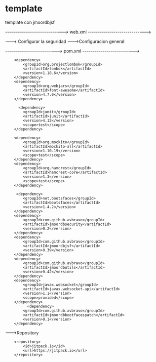 # template
template con jmoordbjsf

----------------------------->
web.xml
----------------------------->

---> Configurar la seguridad
--->Configuracion general


-------------------------->
      pom.xml
--------------------------> 

        <dependency>
            <groupId>org.projectlombok</groupId>
            <artifactId>lombok</artifactId>
            <version>1.18.6</version>
        </dependency>
        <dependency>
            <groupId>org.webjars</groupId>
            <artifactId>font-awesome</artifactId>
            <version>4.7.0</version>
        </dependency>
        
          <dependency>
            <groupId>junit</groupId>
            <artifactId>junit</artifactId>
            <version>4.12</version>
            <scope>test</scope>
        </dependency>
        
        <dependency>
            <groupId>org.mockito</groupId>
            <artifactId>mockito-all</artifactId>
            <version>1.10.19</version>
            <scope>test</scope>
        </dependency>
        <dependency>
            <groupId>org.hamcrest</groupId>
            <artifactId>hamcrest-core</artifactId>
            <version>1.3</version>
            <scope>test</scope>
        </dependency>
        
         <dependency>
            <groupId>net.bootsfaces</groupId>
            <artifactId>bootsfaces</artifactId>
            <version>1.4.2</version>
        </dependency>
        <dependency>
            <groupId>com.github.avbravo</groupId>
            <artifactId>jmoordbsecurity</artifactId>
            <version>0.2</version>
        </dependency>
        <dependency>
            <groupId>com.github.avbravo</groupId>
            <artifactId>jmoordbjsf</artifactId>
            <version>0.39</version>
        </dependency>
        <dependency>
            <groupId>com.github.avbravo</groupId>
            <artifactId>jmoordbutils</artifactId>
            <version>0.42</version>
        </dependency>
        <dependency>
            <groupId>javax.websocket</groupId>
            <artifactId>javax.websocket-api</artifactId>
            <version>1.1</version>
            <scope>provided</scope>
        </dependency>
              <dependency>
            <groupId>com.github.avbravo</groupId>
            <artifactId>jmoordbbootfacespatch</artifactId>
            <version>0.1</version>
        </dependency>


--->Repository

        <repository>
            <id>jitpack.io</id>
            <url>https://jitpack.io</url>
        </repository>

